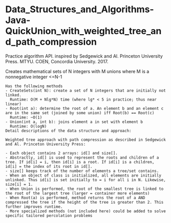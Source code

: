 # Data_Structures_and_Algorithms-Java-QuickUnion_with_weighted_tree_and_path_compression

Practice algorithm API. inspired by Sedgewick and Al. Princeton University Press. MTYU. COEN, Concordia University. 2017.  

Creates mathematical sets of N integers with M unions where M is a nonnegative integer <=N-1
	
	Has the following methods  
	- CreateSets(int N): create a set of N integers that are initially not linked. 
	  Runtime: O(M + Nlg*N) time (where lg* < 5 in practice; thus near linear)
	- Root(int a): determine the root of a. An element b and an element c are in the same set (joined by some union) iff Root(b) == Root(c)
	  Runtime: ~O(1)
	- Union(int a, int b): joins element a in set with element b
	  Runtime: O(logN) 
	Detail descriptions of the data structure and approach: 
	
	Weighted tree approach with path compression as described in Sedgewick and Al. Princeton University Press: 
	
	- Each object contains 2 arrays: id[] and size[]. 
	- Abstractly, id[] is used to represent the roots and children of a tree. If id[i] = i, then id[i] is a root. If id[i] is a children, id[i] = the index of its root in id[].
	- size[] keeps track of the number of elements a tree/set contains. 
	- When an object of class is initialized, all elements are initially unlinked. Thus id[i] is set initially to = i for all i in N. Likewise, size[i] = 1.
	- When Union is performed, the root of the smallest tree is linked to the root of the largest tree (larger = container more elements)
	- When Root(a) is performed, method returns the root of a AND compressed the tree if the height of the tree is greater than 2. This further improves runtime. 
	- More specialized methods (not included here) could be added to solve specific tailored percolation problems
	
